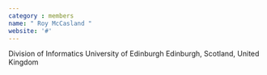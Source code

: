 ```yaml
---
category : members
name: " Roy McCasland " 
website: '#'
---
```

Division of Informatics
University of Edinburgh
Edinburgh, Scotland, United Kingdom

